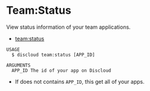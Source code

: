 # Team:Status

View status information of your team applications.

* [team:status](#teamstatus)

```sh-session
USAGE
  $ discloud team:status [APP_ID]

ARGUMENTS
  APP_ID The id of your app on Discloud
```

* If does not contains `APP_ID`, this get all of your apps.

